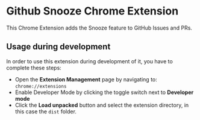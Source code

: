 # Github Snooze Chrome Extension
This Chrome Extension adds the Snooze feature to GitHub Issues and PRs.

## Usage during development
In order to use this extension during development of it, you have to complete these steps:
- Open the **Extension Management** page by navigating to: `chrome://extensions`
- Enable Developer Mode by clicking the toggle switch next to **Developer mode**
- Click the **Load unpacked** button and select the extension directory, in this case the `dist` folder.
